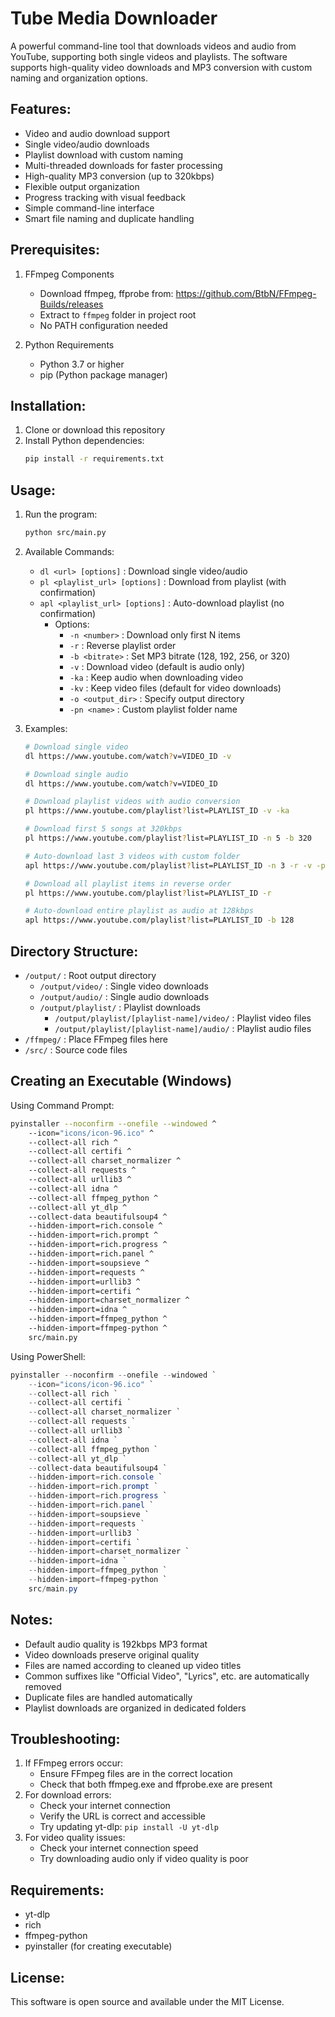  # Tube Media Downloader

 A powerful command-line tool that downloads videos and audio from YouTube, supporting both single videos and playlists.
 The software supports high-quality video downloads and MP3 conversion with custom naming and organization options.

 ## Features:
 - Video and audio download support
 - Single video/audio downloads
 - Playlist download with custom naming
 - Multi-threaded downloads for faster processing  
 - High-quality MP3 conversion (up to 320kbps)
 - Flexible output organization
 - Progress tracking with visual feedback
 - Simple command-line interface
 - Smart file naming and duplicate handling

 ## Prerequisites:
 1. FFmpeg Components
     - Download ffmpeg, ffprobe from: https://github.com/BtbN/FFmpeg-Builds/releases
     - Extract to `ffmpeg` folder in project root
     - No PATH configuration needed

 2. Python Requirements
     - Python 3.7 or higher
     - pip (Python package manager)

 ## Installation:

 1. Clone or download this repository
 2. Install Python dependencies:
     ```bash
     pip install -r requirements.txt
     ```

 ## Usage:

 1. Run the program:
     ```bash
     python src/main.py
     ```

 2. Available Commands:
     - `dl <url> [options]` : Download single video/audio
     - `pl <playlist_url> [options]` : Download from playlist (with confirmation)
     - `apl <playlist_url> [options]` : Auto-download playlist (no confirmation)
         - Options:
             - `-n <number>` : Download only first N items
             - `-r` : Reverse playlist order
             - `-b <bitrate>` : Set MP3 bitrate (128, 192, 256, or 320)
             - `-v` : Download video (default is audio only)
             - `-ka` : Keep audio when downloading video
             - `-kv` : Keep video files (default for video downloads)
             - `-o <output_dir>` : Specify output directory
             - `-pn <name>` : Custom playlist folder name

 3. Examples:
     ```bash
     # Download single video
     dl https://www.youtube.com/watch?v=VIDEO_ID -v

     # Download single audio
     dl https://www.youtube.com/watch?v=VIDEO_ID

     # Download playlist videos with audio conversion
     pl https://www.youtube.com/playlist?list=PLAYLIST_ID -v -ka

     # Download first 5 songs at 320kbps
     pl https://www.youtube.com/playlist?list=PLAYLIST_ID -n 5 -b 320

     # Auto-download last 3 videos with custom folder
     apl https://www.youtube.com/playlist?list=PLAYLIST_ID -n 3 -r -v -pn "My Videos"

     # Download all playlist items in reverse order
     pl https://www.youtube.com/playlist?list=PLAYLIST_ID -r

     # Auto-download entire playlist as audio at 128kbps
     apl https://www.youtube.com/playlist?list=PLAYLIST_ID -b 128
     ```

 ## Directory Structure:
 - `/output/` : Root output directory
     - `/output/video/` : Single video downloads
     - `/output/audio/` : Single audio downloads
     - `/output/playlist/` : Playlist downloads
         - `/output/playlist/[playlist-name]/video/` : Playlist video files
         - `/output/playlist/[playlist-name]/audio/` : Playlist audio files
 - `/ffmpeg/` : Place FFmpeg files here
 - `/src/` : Source code files

 ## Creating an Executable (Windows)

 Using Command Prompt:
 ```bash
 pyinstaller --noconfirm --onefile --windowed ^
     --icon="icons/icon-96.ico" ^
     --collect-all rich ^
     --collect-all certifi ^
     --collect-all charset_normalizer ^
     --collect-all requests ^
     --collect-all urllib3 ^
     --collect-all idna ^
     --collect-all ffmpeg_python ^
     --collect-all yt_dlp ^
     --collect-data beautifulsoup4 ^
     --hidden-import=rich.console ^
     --hidden-import=rich.prompt ^
     --hidden-import=rich.progress ^
     --hidden-import=rich.panel ^
     --hidden-import=soupsieve ^
     --hidden-import=requests ^
     --hidden-import=urllib3 ^
     --hidden-import=certifi ^
     --hidden-import=charset_normalizer ^
     --hidden-import=idna ^
     --hidden-import=ffmpeg_python ^
     --hidden-import=ffmpeg-python ^
     src/main.py
 ```

 Using PowerShell:
 ```powershell
 pyinstaller --noconfirm --onefile --windowed `
     --icon="icons/icon-96.ico" `
     --collect-all rich `
     --collect-all certifi `
     --collect-all charset_normalizer `
     --collect-all requests `
     --collect-all urllib3 `
     --collect-all idna `
     --collect-all ffmpeg_python `
     --collect-all yt_dlp `
     --collect-data beautifulsoup4 `
     --hidden-import=rich.console `
     --hidden-import=rich.prompt `
     --hidden-import=rich.progress `
     --hidden-import=rich.panel `
     --hidden-import=soupsieve `
     --hidden-import=requests `
     --hidden-import=urllib3 `
     --hidden-import=certifi `
     --hidden-import=charset_normalizer `
     --hidden-import=idna `
     --hidden-import=ffmpeg_python `
     --hidden-import=ffmpeg-python `
     src/main.py
 ```

 ## Notes:
 - Default audio quality is 192kbps MP3 format
 - Video downloads preserve original quality
 - Files are named according to cleaned up video titles
 - Common suffixes like "Official Video", "Lyrics", etc. are automatically removed
 - Duplicate files are handled automatically
 - Playlist downloads are organized in dedicated folders

 ## Troubleshooting:
 1. If FFmpeg errors occur:
     - Ensure FFmpeg files are in the correct location
     - Check that both ffmpeg.exe and ffprobe.exe are present
 2. For download errors:
     - Check your internet connection
     - Verify the URL is correct and accessible
     - Try updating yt-dlp: `pip install -U yt-dlp`
 3. For video quality issues:
     - Check your internet connection speed
     - Try downloading audio only if video quality is poor

 ## Requirements:
 - yt-dlp
 - rich
 - ffmpeg-python
 - pyinstaller (for creating executable)

 ## License:
 This software is open source and available under the MIT License.